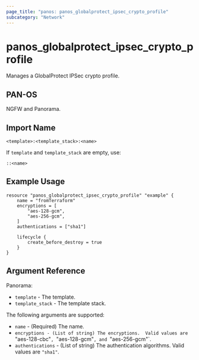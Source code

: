 ```yaml
---
page_title: "panos: panos_globalprotect_ipsec_crypto_profile"
subcategory: "Network"
---
```


# panos_globalprotect_ipsec_crypto_profile

Manages a GlobalProtect IPSec crypto profile.


## PAN-OS

NGFW and Panorama.

## Import Name

```
<template>:<template_stack>:<name>
```

If `template` and `template_stack` are empty, use:
```
::<name>
```

## Example Usage

```hcl
resource "panos_globalprotect_ipsec_crypto_profile" "example" {
    name = "fromTerraform"
    encryptions = [
        "aes-128-gcm",
        "aes-256-gcm",
    ]
    authentications = ["sha1"]

    lifecycle {
        create_before_destroy = true
    }
}
```


## Argument Reference

Panorama:

* `template` - The template.
* `template_stack` - The template stack.


The following arguments are supported:

* `name` - (Required) The name.
* `encryptions - (List of string) The encryptions.  Valid values are `"aes-128-cbc"`, `"aes-128-gcm"`, and `"aes-256-gcm"`.
* `authentications` - (List of string) The authentication algorithms.  Valid values are `"sha1"`.
